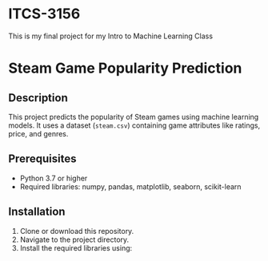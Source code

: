 # ITCS-3156
This is my final project for my Intro to Machine Learning Class

# Steam Game Popularity Prediction

## Description
This project predicts the popularity of Steam games using machine learning models. It uses a dataset (`steam.csv`) containing game attributes like ratings, price, and genres.

## Prerequisites
- Python 3.7 or higher
- Required libraries: numpy, pandas, matplotlib, seaborn, scikit-learn

## Installation
1. Clone or download this repository.
2. Navigate to the project directory.
3. Install the required libraries using:
